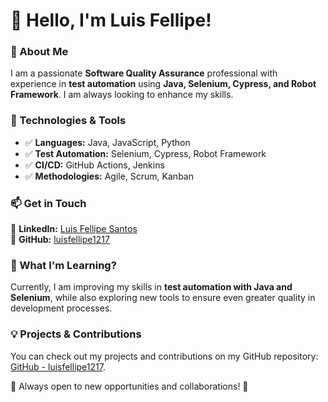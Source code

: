 # 👋 Hello, I'm Luis Fellipe!

### 🔹 About Me
I am a passionate **Software Quality Assurance** professional with experience in **test automation** using **Java, Selenium, Cypress, and Robot Framework**. I am always looking to enhance my skills.

### 🚀 Technologies & Tools
- ✅ **Languages:** Java, JavaScript, Python
- ✅ **Test Automation:** Selenium, Cypress, Robot Framework
- ✅ **CI/CD:** GitHub Actions, Jenkins
- ✅ **Methodologies:** Agile, Scrum, Kanban

### 📫 Get in Touch
📌 **LinkedIn:** [Luis Fellipe Santos](https://www.linkedin.com/in/luis-fellipe-santos/)  
📌 **GitHub:** [luisfellipe1217](https://github.com/luisfellipe1217)

### 🌱 What I'm Learning?
Currently, I am improving my skills in **test automation with Java and Selenium**, while also exploring new tools to ensure even greater quality in development processes.

### 💡 Projects & Contributions
You can check out my projects and contributions on my GitHub repository: [GitHub - luisfellipe1217](https://github.com/luisfellipe1217).

📌 Always open to new opportunities and collaborations! 🚀
